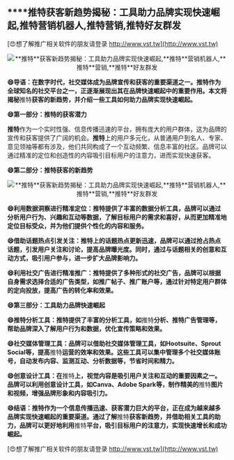 ## ****推特**获客新趋势揭秘：工具助力品牌实现快速崛起,**推特**营销机器人,**推特**营销,**推特**好友群发**

[😍想了解推广相关软件的朋友请登录 http://www.vst.tw](http://www.vst.tw)

 <center><img src="https://vst.tw/MP4/tuiguang/png/1.png" alt="**推特**获客新趋势揭秘：工具助力品牌实现快速崛起,**推特**营销机器人,**推特**营销,**推特**好友群发"></center>

**😄导语：在数字时代，社交媒体成为品牌宣传和获客的重要渠道之一。**推特**作为全球知名的社交平台之一，正逐渐展现出其在品牌快速崛起中的重要作用。本文将揭秘**推特**获客的新趋势，并介绍一些工具如何助力品牌实现快速崛起。**

**😄第一部分：**推特**的获客潜力**

**推特**作为一个实时性强、信息传播迅速的平台，拥有庞大的用户群体，这为品牌的宣传和获客提供了广阔的机会。**推特**上的用户多元化，从普通用户到名人、专家、意见领袖等都有涉及，他们共同构成了一个互动频繁、信息丰富的社区。品牌可以通过精准的定位和创造性的内容吸引目标用户的注意力，进而实现快速获客。

**😄第二部分：**推特**获客的新趋势**

 <center><img src="https://vst.tw/MP4/tuiguang/png/0.png" alt="**推特**获客新趋势揭秘：工具助力品牌实现快速崛起,**推特**营销机器人,**推特**营销,**推特**好友群发"></center>

**😄利用数据洞察进行精准定位：**推特**提供了丰富的数据分析工具，品牌可以通过分析用户行为、兴趣和互动等数据，了解目标用户的需求和喜好，从而更加精准地定位目标受众，并为他们提供个性化的内容和服务。**

**😄借助话题热点引发关注：**推特**上的话题热点更新迅速，品牌可以通过抢占热点话题，引发用户关注和讨论，提高品牌曝光度。同时，通过与话题相关的创意和互动方式，吸引用户参与，进一步扩大品牌影响力。**

**😄利用社交广告进行精准推广：**推特**提供了多种形式的社交广告，品牌可以根据自身需求选择合适的广告类型，如推广帖子、推广账户等，通过针对特定用户群体的定向投放，提高广告的转化率和效果。**

**😄第三部分：工具助力品牌快速崛起**

**😄**推特**分析工具：**推特**提供了丰富的分析工具，如**推特**分析、**推特**广告管理等，帮助品牌深入了解用户行为和数据，优化宣传策略和效果。**

**😄社交媒体管理工具：品牌可以借助社交媒体管理工具，如Hootsuite、Sprout Social等，提高**推特**运营的效率和效果。这些工具可以集中管理多个社交媒体账号，自动发布内容、监测互动、分析数据等，节省时间和精力。**

**😄创意设计工具：在**推特**上，视觉内容是吸引用户关注和互动的重要因素之一。品牌可以利用创意设计工具，如Canva、Adobe Spark等，制作精美的**推特**图片和视频，增强品牌形象和内容吸引力。**

**😄结语：**推特**作为一个信息传播迅速、获客潜力巨大的平台，正在成为越来越多品牌实现快速崛起的重要渠道。通过了解**推特**获客新趋势，并借助相关工具的助力，品牌可以更好地利用**推特**平台，吸引目标用户的注意力，实现快速增长和成功崛起。**

[😍想了解推广相关软件的朋友请登录 http://www.vst.tw](http://www.vst.tw)



